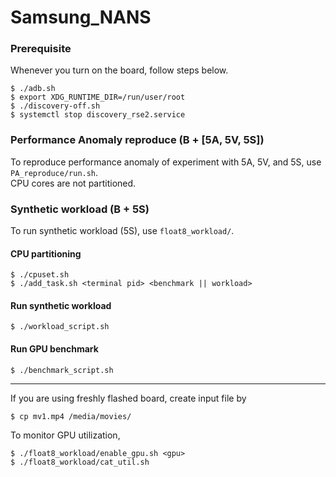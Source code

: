 # Samsung_NANS
### Prerequisite
Whenever you turn on the board, follow steps below.
```
$ ./adb.sh
$ export XDG_RUNTIME_DIR=/run/user/root 
$ ./discovery-off.sh
$ systemctl stop discovery_rse2.service
```
### Performance Anomaly reproduce (B + [5A, 5V, 5S])
To reproduce performance anomaly of experiment with 5A, 5V, and 5S, use `PA_reproduce/run.sh`.  
CPU cores are not partitioned. 

### Synthetic workload (B + 5S)
To run synthetic workload (5S), use `float8_workload/`.  
#### CPU partitioning 
```
$ ./cpuset.sh
$ ./add_task.sh <terminal pid> <benchmark || workload>
```
#### Run synthetic workload
```
$ ./workload_script.sh
```
#### Run GPU benchmark
```
$ ./benchmark_script.sh
```
---
If you are using freshly flashed board, create input file by
```
$ cp mv1.mp4 /media/movies/
```
To monitor GPU utilization, 
```
$ ./float8_workload/enable_gpu.sh <gpu>
$ ./float8_workload/cat_util.sh
```

